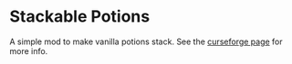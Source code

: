 # Stackable Potions
A simple mod to make vanilla potions stack. See the [curseforge page](https://www.curseforge.com/minecraft/mc-mods/stackablepotions) for more info.
